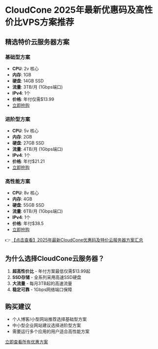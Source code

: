 # CloudCone 2025年最新优惠码及高性价比VPS方案推荐

## 精选特价云服务器方案

### 基础型方案
- **CPU**: 2v 核心
- **内存**: 1GB
- **硬盘**: 14GB SSD
- **流量**: 3TB/月 (1Gbps端口)
- **IPv4**: 1个
- **价格**: 年付仅需$13.99
- [立即抢购](https://bit.ly/Cloudcone)

### 进阶型方案
- **CPU**: 5v 核心
- **内存**: 2GB
- **硬盘**: 27GB SSD
- **流量**: 4TB/月 (1Gbps端口)
- **IPv4**: 1个
- **价格**: 年付$21.21
- [立即抢购](https://bit.ly/Cloudcone)

### 高性能方案
- **CPU**: 8v 核心
- **内存**: 4GB
- **硬盘**: 55GB SSD
- **流量**: 6TB/月 (1Gbps端口)
- **IPv4**: 1个
- **价格**: 年付$38.5
- [立即抢购](https://bit.ly/Cloudcone)

👉 [【点击查看】2025年最新CloudCone优惠码及特价云服务器方案汇总](https://bit.ly/Cloudcone)

## 为什么选择CloudCone云服务器？

1. **超高性价比** - 年付方案最低仅需$13.99起
2. **SSD存储** - 全系列采用高速SSD硬盘
3. **大流量** - 每月3TB起的高速流量
4. **稳定可靠** - 1Gbps网络端口保障

## 购买建议

- 个人博客/小型网站推荐选择基础型方案
- 中小型企业网站建议选择进阶型方案
- 需要运行多个应用的用户适合高性能方案

[立即查看所有优惠方案](https://bit.ly/Cloudcone)